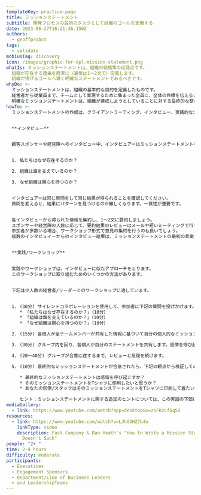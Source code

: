 ```yaml
---
templateKey: practice-page
title: ミッションステートメント
subtitle: 開発プロセスの最初のタスクとして組織のゴールを定義する
date: 2023-06-27T16:21:36.150Z
authors:
  - geoffprobst
tags:
  - validate
mobiusTag: discovery
icon: /images/graphic-for-opl-mission-statement.png
whatIs: ミッションステートメントは、組織の戦略策の出発点です。
  組織が存在する理由を簡潔に（通常は1〜2文で）定義します。
  組織が掲げるゴールへ導く明確なステートメントであるべきです。
whyDo: >-
  ミッションステートメントは、組織の基本的な目的を定義したものです。
  経営者から従業員まで、チームとして実現するために集まった全員に、全体の目標を伝えることは重要です。
  明確なミッションステートメントは、組織が達成しようとしていることに対する最終的な整合性確認のツールとして機能します。
howTo: >-
  ミッションステートメントの作成は、クライアントミーティング、インタビュー、実践的な活動、ワークショップの一部の時間を使って行います。


  **インタビュー**


  顧客スポンサーや経営陣へのインタビュー中、インタビュアーはミッションステートメントを作成する際の主要なインプット情報が得られるよう、下記のような質問をします。


  1. 私たちはなぜ存在するのか？

  2. 組織は誰を支えているのか？

  3. なぜ組織は関心を持つのか？


  インタビュアーは同じ質問をして同じ結果が得られることを確認してください。
  質問を変えると、結果にパターンを見つけるのが難しくなります。一貫性が重要です。


  各インタビューから得られた情報を集約し、1〜2文に要約しましょう。
  スポンサーや経営陣の人数に応じて、要約結果のレビューはメールや短いミーティングで行うことができます。
  参加者が多数いる場合、ワークショップ形式で意見の集約を行うのも良いでしょう。
  複数のインタビュイーからのインタビュー結果は、ミッションステートメントの最初の草案として使用できます。


  **実践/ワークショップ**


  実践やワークショップは、インタビューに似たアプローチをとります。
  このワークショップに取り組むためのいくつかの方法があります。


  下記は少人数の経営者/リーダーとのワークショップに適しています。


  1. (30分) サイレントコラボレーションを使用して、参加者に下記の質問を投げかけます。個々の回答を記入するために10分間を与え、それぞれの質問に対する全回答をすべての人が見られる場所に掲示します。
     * 「私たちはなぜ存在するのか？」（10分）
     * 「組織は誰を支えているのか？」（10分）
     * 「なぜ組織は関心を持つのか？」（10分）

  2. (15分) 各個人が全チームメンバーが共有した情報に基づいて自分の個人的なミッションステートメントを作成します。ステートメントはインスピレーションを与え、かつ簡潔（1〜2文）であることの必要性を全員に伝えます。

  3. (30分) グループ内を回り、各個人が自分のステートメントを共有します。感情を呼び起こすような表現に注意を払います。

  4. (20〜40分) グループが合意に達するまで、レビューと反復を続けます。

  5. (10分) 最終的なミッションステートメントが合意されたら、下記の観点から検証してみましょう。

     * 最終的なミッションステートメントは感情を呼び起こすか？
     * そのミッションステートメントをTシャツに印刷したいと思うか？
     * あなたの同僚/スタッフはそのミッションステートメントをTシャツに印刷して着たいと思うか？

     ヒント：ミッションステートメントに関する追加のヒントについては、この実践の下部にあるビデオを確認してください。
mediaGallery:
  - link: https://www.youtube.com/watch?app=desktop&v=zoFKzLf6qSU
resources:
  - link: https://www.youtube.com/watch?v=LJhG3HZ7b4o
    linkType: video
    description: Fast Company & Dan Heath's "How to Write a Mission Statement That
      Doesn't Suck"
people: "2+ "
time: 2-4 hours
difficulty: moderate
participants:
  - Executives
  - Engagement Sponsors
  - Department/Line of Business Leaders
  - and LeadershipTeams
---
```

